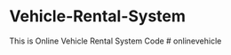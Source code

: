 # Vehicle-Rental-System
This is Online Vehicle Rental System Code
#   o n l i n e v e h i c l e  
 